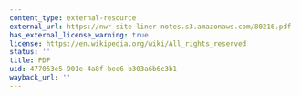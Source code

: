 ```yaml
---
content_type: external-resource
external_url: https://nwr-site-liner-notes.s3.amazonaws.com/80216.pdf
has_external_license_warning: true
license: https://en.wikipedia.org/wiki/All_rights_reserved
status: ''
title: PDF
uid: 477053e5-901e-4a8f-bee6-b303a6b6c3b1
wayback_url: ''
---
```

